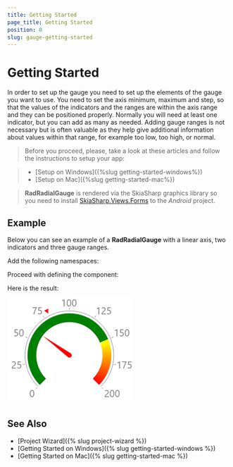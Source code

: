 ```yaml
---
title: Getting Started
page_title: Getting Started
position: 0
slug: gauge-getting-started
---
```


# Getting Started

In order to set up the gauge you need to set up the elements of the gauge you want to use. You need to set the axis minimum, maximum and step, so that the values of the indicators and the ranges are within the axis range and they can be positioned properly. Normally you will need at least one indicator, but you can add as many as needed. Adding gauge ranges is not necessary but is often valuable as they help give additional information about values within that range, for example too low, too high, or normal. 

>Before you proceed, please, take a look at these articles and follow the instructions to setup your app:

>- [Setup on Windows]({%slug getting-started-windows%})
>- [Setup on Mac]({%slug getting-started-mac%})

> **RadRadialGauge** is rendered via the SkiaSharp graphics library so you need to install [SkiaSharp.Views.Forms](https://www.nuget.org/packages/SkiaSharp.Views.Forms/1.55.0) to the *Android* project.

## Example

Below you can see an example of a **RadRadialGauge** with a linear axis, two indicators and three gauge ranges.

Add the following namespaces:

<snippet id='xmlns-telerikgauges'/>
<snippet id='ns-telerikgauges'/>

Proceed with defining the component:

<snippet id='gauge-getting-started-xaml'/>
<snippet id='gauge-getting-started-csharp'/>

Here is the result:
 
![Gauge example](../images/gauge-gettingstarted.png)

## See Also

- [Project Wizard]({% slug project-wizard %})
- [Getting Started on Windows]({% slug getting-started-windows %})
- [Getting Started on Mac]({% slug getting-started-mac %})
